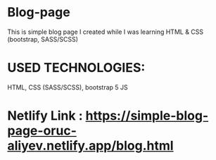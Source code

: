 # Blog-page
This is simple blog page I created while I was learning HTML &amp; CSS (bootstrap, SASS/SCSS)

# USED TECHNOLOGIES:
HTML,
CSS (SASS/SCSS), bootstrap 5
JS

# Netlify Link : https://simple-blog-page-oruc-aliyev.netlify.app/blog.html
